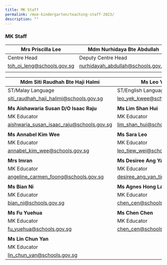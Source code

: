 ```yaml
---
title: MK Staff
permalink: /moe-kindergarten/teaching-staff-2023/
description: ""
---
```

### **MK Staff**
| Mrs Priscilla Lee | Mdm Nurhidaya Bte Abdullah |
| -------- | -------- |
| Centre Head | Deputy Centre Head     |
| [toh\_oi\_leng@schools.gov.sg](mailto:toh_oi_leng@schools.gov.sg) | [nurhidayah\_abdullah@schools.gov.sg](mailto:nurhidayah_abdullah@schools.gov.sg) |
|     |    |     |

| **Mdm Siti Raudhah Bte Haji Halmi** | **Ms Leo Yek Kwee** | **Ms Vetharupeni Thanalan Rubi** |
| -------- | -------- | -------- |
| ST/Malay Language   | ST/English Language    | MK Educator 
| [siti\_raudhah\_haji\_halimi@schools.gov.sg](mailto:siti_raudhah_haji_halimi@schools.gov.sg) | [leo\_yek\_kwee@schools.gov.sg](mailto:leo_yek_kwee@schools.gov.sg) | [vetharupeni\_thanalan@schools.gov.sg](mailto:vetharupeni_thanalan@schools.gov.sg/) |
|     |    |     |
| **Ms Aishawaria Susan D/O Isaac Raju** | **Ms Lim Shan Hui** | **Naasiha Bte Reduan** |
| MK Educator   | MK Educator      | MK Educator      |
| [aishwaria\_susan\_isaac\_raju@schools.gov.sg](mailto:aishwaria_susan_isaac_raju@schools.gov.sg) | [lim\_shan\_hui@schools.gov.sg](mailto:lim_shan_hui@schools.gov.sg) | [naasiha\_reduan@schools.gov.sg](mailto:naasiha_reduan@schools.gov.sg) | 
|     |    |     |
| **Ms Annabel Kim Wee**  | **Ms Sara Leo**    | **Ms Leck Chi Ling**   |
| MK Educator     | MK Educator     | MK Educator    |
[annabel\_kim\_wee@schools.gov.sg](mailto:annabel_kim_wee@schools.gov.sg) | [leo\_tiew\_wei@schools.gov.sg](mailto:leo_tiew_wei@schools.gov.sg) | [leck\_chi\_ling@schools.gov.sg](mailto:leck_chi_ling@schools.gov.sg) | 
|     |    |     |
| **Mrs Imran**    | **Ms Desiree Ang Yan Ting**    | **Ms Bavani D/O Subramaniam**     |
| MK Educator    | MK Educator    | MK Educator   |
[angeline\_carmen\_foong@schools.gov.sg](mailto:angeline_carmen_foong@schools.gov.sg) | [desiree\_ang\_yan\_ting@schools.gov.sg](mailto:desiree_Ang_Yan_Ting@schools.gov.sg) |[bavani\_subramaniam@schools.gov.sg](mailto:bavani_subramaniam@schools.gov.sg) | 
|     |    |     |
| **Ms Bian Ni**   | **Ms Agnes Hong Lai Fun**    | **Ms Sun Biling**     |
| MK Educator  | MK Educator    | MK Educator |
| [bian\_ni@schools.gov.sg](mailto:bian_ni@schools.gov.sg) |[chen\_cen@schools.gov.sg](mailto:chen_cen@schools.gov.sg) | [yong\_moi\_ling@schools.gov.sg](mailto:yong_moi_ling@schools.gov.sg) | 
|     |    |     |
| **Ms Fu Yuehua**     | **Ms Chen Chen**   | **Ms Yong Moi Ling**    |
| MK Educator   | MK Educator | MK Educator   |
| [fu\_yuehua@schools.gov.sg](mailto:fu_yuehua@schools.gov.sg) | [chen\_cen@schools.gov.sg](mailto:chen_cen@schools.gov.sg) | [yong\_moi\_ling@schools.gov.sg](mailto:yong_moi_ling@schools.gov.sg) | 
|     |    |     |
| **Ms Lin Chun Yan**  |   
|MK Educator    |   
| [lin\_chun\_yan@schools.gov.sg](mailto:lin_chun_yan@schools.gov.sg)